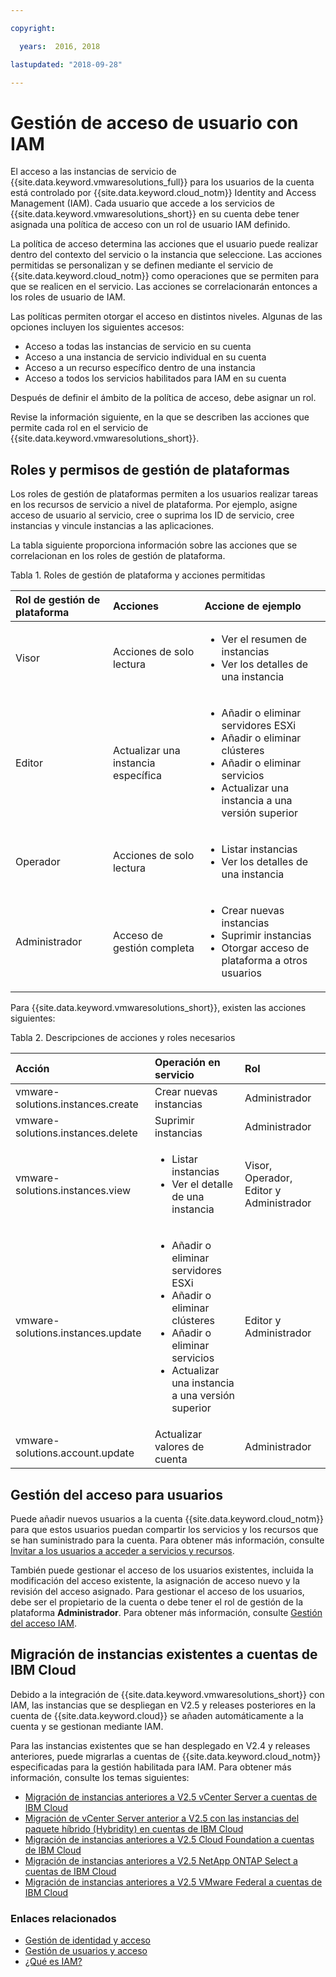 ```yaml
---

copyright:

  years:  2016, 2018

lastupdated: "2018-09-28"

---
```


# Gestión de acceso de usuario con IAM

El acceso a las instancias de servicio de {{site.data.keyword.vmwaresolutions_full}} para los usuarios de la cuenta está controlado por {{site.data.keyword.cloud_notm}} Identity and Access Management (IAM). Cada usuario que accede a los servicios de {{site.data.keyword.vmwaresolutions_short}} en su cuenta debe tener asignada una política de acceso con un rol de usuario IAM definido.

La política de acceso determina las acciones que el usuario puede realizar dentro del contexto del servicio o la instancia que seleccione. Las acciones permitidas se personalizan y se definen mediante el servicio de {{site.data.keyword.cloud_notm}} como operaciones que se permiten para que se realicen en el servicio. Las acciones se correlacionarán entonces a los roles de usuario de IAM.

Las políticas permiten otorgar el acceso en distintos niveles. Algunas de las opciones incluyen los siguientes accesos:

* Acceso a todas las instancias de servicio en su cuenta
* Acceso a una instancia de servicio individual en su cuenta
* Acceso a un recurso específico dentro de una instancia
* Acceso a todos los servicios habilitados para IAM en su cuenta

Después de definir el ámbito de la política de acceso, debe asignar un rol.

Revise la información siguiente, en la que se describen las acciones que permite cada rol en el servicio de {{site.data.keyword.vmwaresolutions_short}}.

## Roles y permisos de gestión de plataformas

Los roles de gestión de plataformas permiten a los usuarios realizar tareas en los recursos de servicio a nivel de plataforma. Por ejemplo, asigne acceso de usuario al servicio, cree o suprima los ID de servicio, cree instancias y vincule instancias a las aplicaciones.

La tabla siguiente proporciona información sobre las acciones que se correlacionan en los roles de gestión de plataforma.

Tabla 1. Roles de gestión de plataforma y acciones permitidas

| Rol de gestión de plataforma | Acciones | Accione de ejemplo |
|:----------------- |:----------------- |:----------------- |
| Visor | Acciones de solo lectura | <ul><li>Ver el resumen de instancias</li><li>Ver los detalles de una instancia</li></ul>|
| Editor | Actualizar una instancia específica |<ul><li>Añadir o eliminar servidores ESXi</li><li>Añadir o eliminar clústeres</li><li>Añadir o eliminar servicios</li><li>Actualizar una instancia a una versión superior</li></ul> |
| Operador | Acciones de solo lectura | <ul><li>Listar instancias</li><li>Ver los detalles de una instancia</li></ul> |
| Administrador | Acceso de gestión completa |<ul><li>Crear nuevas instancias</li><li>Suprimir instancias</li><li>Otorgar acceso de plataforma a otros usuarios</li></ul>|

Para {{site.data.keyword.vmwaresolutions_short}}, existen las acciones siguientes:

Tabla 2. Descripciones de acciones y roles necesarios

| Acción | Operación en servicio | Rol |
|:------ |:-------------------- |:---- |
| vmware-solutions.instances.create | Crear nuevas instancias | Administrador |
| vmware-solutions.instances.delete | Suprimir instancias | Administrador |
| vmware-solutions.instances.view | <ul><li>Listar instancias</li><li>Ver el detalle de una instancia</li></ul> | Visor, Operador, Editor y Administrador |
| vmware-solutions.instances.update | <ul><li>Añadir o eliminar servidores ESXi</li><li>Añadir o eliminar clústeres</li><li>Añadir o eliminar servicios</li><li>Actualizar una instancia a una versión superior</li></ul> | Editor y Administrador |
| vmware-solutions.account.update | Actualizar valores de cuenta | Administrador |

## Gestión del acceso para usuarios

Puede añadir nuevos usuarios a la cuenta {{site.data.keyword.cloud_notm}} para que estos usuarios puedan compartir los servicios y los recursos que se han suministrado para la cuenta. Para obtener más información, consulte [Invitar a los usuarios a acceder a servicios y recursos](../vmonic/iamuserinvite.html).

También puede gestionar el acceso de los usuarios existentes, incluida la modificación del acceso existente, la asignación de acceso nuevo y la revisión del acceso asignado. Para gestionar el acceso de los usuarios, debe ser el propietario de la cuenta o debe tener el rol de gestión de la plataforma **Administrador**. Para obtener más información, consulte [Gestión del acceso IAM](../../../iam/mngiam.html).

## Migración de instancias existentes a cuentas de IBM Cloud

Debido a la integración de {{site.data.keyword.vmwaresolutions_short}} con IAM, las instancias que se despliegan en V2.5 y releases posteriores en la cuenta de {{site.data.keyword.cloud}} se añaden automáticamente a la cuenta y se gestionan mediante IAM.

Para las instancias existentes que se han desplegado en V2.4 y releases anteriores, puede migrarlas a cuentas de {{site.data.keyword.cloud_notm}} especificadas para la gestión habilitada para IAM. Para obtener más información, consulte los temas siguientes:
* [Migración de instancias anteriores a V2.5 vCenter Server a cuentas de IBM Cloud](../vcenter/vc_addinstancetousraccount.html)
* [Migración de vCenter Server anterior a V2.5 con las instancias del paquete híbrido (Hybridity) en cuentas de IBM Cloud](../vcenter/vc_hybrid_addinstancetousraccount.html)
* [Migración de instancias anteriores a V2.5 Cloud Foundation a cuentas de IBM Cloud](../sddc/sd_addinstancetousraccount.html)
* [Migración de instancias anteriores a V2.5 NetApp ONTAP Select a cuentas de IBM Cloud](../netapp/np_addinstancetousraccount.html)
* [Migración de instancias anteriores a V2.5 VMware Federal a cuentas de IBM Cloud](../vcenter/vc_fed_addinstancetousraccount.html)

### Enlaces relacionados

* [Gestión de identidad y acceso](../../../iam/quickstart.html)
* [Gestión de usuarios y acceso](../../../iam/iamusermanage.html)
* [¿Qué es IAM?](../../../iam/index.html)
